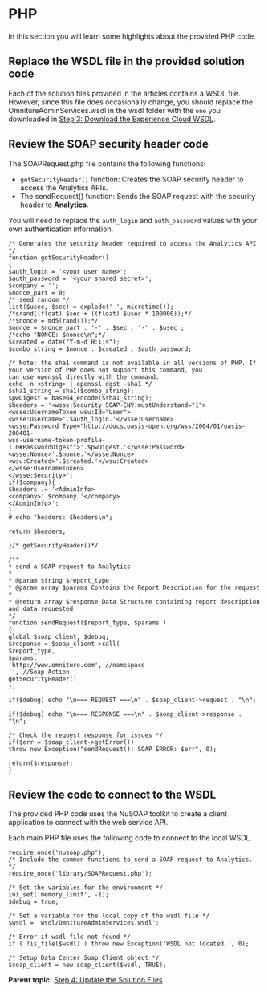# PHP

 

In this section you will learn some highlights about the provided PHP code.

## Replace the WSDL file in the provided solution code

Each of the solution files provided in the articles contains a WSDL file. However, since this file does occasionally change, you should replace the OmnitureAdminServices.wsdl in the wsdl folder with the `one` you downloaded in [Step 3: Download the Experience Cloud WSDL](c_Download_the_Digital_Marketing_Suite_WSDL.md#).

## Review the SOAP security header code

The SOAPRequest.php file contains the following functions:

-   `getSecurityHeader()` function: Creates the SOAP security header to access the Analytics APIs.
-   The sendRequest\(\) function: Sends the SOAP request with the security header to **Analytics**.

You will need to replace the `auth_login` and `auth_password` values with your own authentication information.

```
/* Generates the security header required to access the Analytics API */ 
function getSecurityHeader() 
{ 
$auth_login = '<your user name>'; 
$auth_password = '<your shared secret>'; 
$company = ''; 
$nonce_part = 0; 
/* seed random */ 
list($usec, $sec) = explode(' ', microtime()); 
/*srand((float) $sec + ((float) $usec * 100000));*/ 
/*$nonce = md5(rand());*/ 
$nonce = $nonce_part . '-' . $sec . '-' . $usec ; 
/*echo "NONCE: $nonce\n";*/ 
$created = date("Y-m-d H:i:s"); 
$combo_string = $nonce . $created . $auth_password; 

/* Note: the sha1 command is not available in all versions of PHP. If your version of PHP does not support this command, you 
can use openssl directly with the command: 
echo -n <string> | openssl dgst -sha1 */ 
$sha1_string = sha1($combo_string); 
$pwDigest = base64_encode($sha1_string); 
$headers = '<wsse:Security SOAP-ENV:mustUnderstand="1"> 
<wsse:UsernameToken wsu:Id="User"> 
<wsse:Username>'.$auth_login.'</wsse:Username> 
<wsse:Password Type="http://docs.oasis-open.org/wss/2004/01/oasis-200401- 
wss-username-token-profile-1.0#PasswordDigest">'.$pwDigest.'</wsse:Password> 
<wsse:Nonce>'.$nonce.'</wsse:Nonce> 
<wsu:Created>'.$created.'</wsu:Created> 
</wsse:UsernameToken> 
</wsse:Security>'; 
if($company){ 
$headers .= '<AdminInfo> 
<company>'.$company.'</company> 
</AdminInfo>'; 
} 
# echo "headers: $headers\n"; 

return $headers; 

}/* getSecurityHeader()*/ 

/** 
* send a SOAP request to Analytics 
* 
* @param string $report_type 
* @param array $params Contains the Report Description for the request 
* 
* @return array $response Data Structure containing report description and data requested 
*/ 
function sendRequest($report_type, $params ) 
{ 
global $soap_client, $debug; 
$response = $soap_client->call( 
$report_type, 
$params, 
'http://www.omniture.com', //namespace 
'', //Soap Action 
getSecurityHeader() 
); 

if($debug) echo "\n=== REQUEST ===\n" . $soap_client->request . "\n"; 

if($debug) echo "\n=== RESPONSE ===\n" . $soap_client->response . "\n"; 

/* Check the request response for issues */ 
if($err = $soap_client->getError()) 
throw new Exception("sendRequest(): SOAP ERROR: $err", 0); 

return($response); 
} 
```

## Review the code to connect to the WSDL

The provided PHP code uses the NuSOAP toolkit to create a client application to connect with the web service API.

Each main PHP file uses the following code to connect to the local WSDL.

```
require_once('nusoap.php'); 
/* Include the common functions to send a SOAP request to Analytics. */ 
require_once('library/SOAPRequest.php'); 

/* Set the variables for the environment */ 
ini_set('memory_limit', -1); 
$debug = true; 

/* Set a variable for the local copy of the wsdl file */ 
$wsdl = 'wsdl/OmnitureAdminServices.wsdl'; 

/* Error if wsdl file not found */ 
if ( !is_file($wsdl) ) throw new Exception('WSDL not located.', 0); 

/* Setup Data Center Soap Client object */ 
$soap_client = new soap_client($wsdl, TRUE); 
```

**Parent topic:** [Step 4: Update the Solution Files](c_Update_the_Solution_Files.md)

